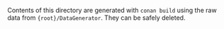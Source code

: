 Contents of this directory are generated with `conan build` using the raw data from `{root}/DataGenerator`.
They can be safely deleted.